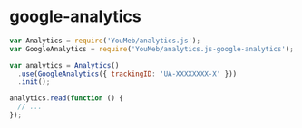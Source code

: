 google-analytics
================

```javascript
var Analytics = require('YouMeb/analytics.js');
var GoogleAnalytics = require('YouMeb/analytics.js-google-analytics');

var analytics = Analytics()
  .use(GoogleAnalytics({ trackingID: 'UA-XXXXXXXX-X' }))
  .init();

analytics.read(function () {
  // ...
});
```
